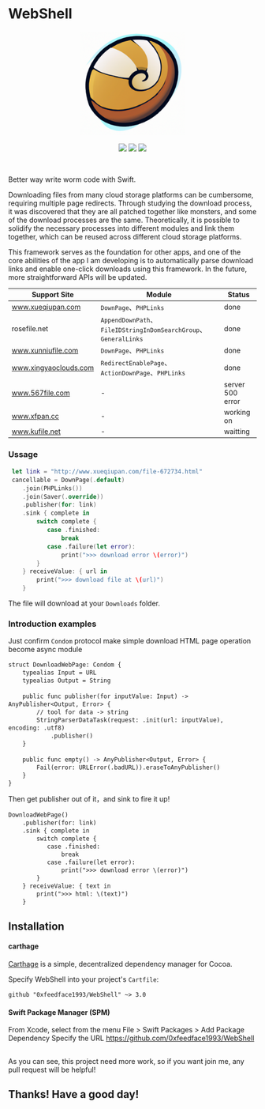 
# WebShell

<p align="center">
  <a href="https://github.com/0xfeedface1993/WebShell"><img src="Doc/webshell.png" alt="WebShell" width="210"/></a>
</p>

<p align="center">
  <a href="https://github.com/0xfeedface1993/WebShell"><img src="https://img.shields.io/badge/platforms-iOS%20%20%7C%20macOS-red.svg" /></a>
  <a href="https://github.com/Carthage/Carthage"><img src="https://img.shields.io/badge/Carthage-compatible-4BC51D.svg?style=flat" /></a>
<a href="https://github.com/0xfeedface1993/WebShell/issues"><img src="https://img.shields.io/github/issues/0xfeedface1993/WebShell.svg?style=flat" /></a>
</p></p>

<br>

Better way write worm code with Swift. 

Downloading files from many cloud storage platforms can be cumbersome, requiring multiple page redirects. Through studying the download process, it was discovered that they are all patched together like monsters, and some of the download processes are the same. Theoretically, it is possible to solidify the necessary processes into different modules and link them together, which can be reused across different cloud storage platforms.

This framework serves as the foundation for other apps, and one of the core abilities of the app I am developing is to automatically parse download links and enable one-click downloads using this framework. In the future, more straightforward APIs will be updated.

| Support Site | Module | Status |
| --- | --- | --- |
| www.xueqiupan.com | `DownPage`、`PHPLinks` | done |
| rosefile.net | `AppendDownPath`、`FileIDStringInDomSearchGroup`、`GeneralLinks` | done |
| www.xunniufile.com | `DownPage`、`PHPLinks` | done |
| www.xingyaoclouds.com | `RedirectEnablePage`、`ActionDownPage`、`PHPLinks` | done |
| www.567file.com | - | server 500 error |
| www.xfpan.cc | - | working on |
| www.kufile.net | - | waitting |

### Ussage

```swift
 let link = "http://www.xueqiupan.com/file-672734.html"
 cancellable = DownPage(.default)
    .join(PHPLinks())
    .join(Saver(.override))
    .publisher(for: link)
    .sink { complete in
        switch complete {
           case .finished:
               break
           case .failure(let error):
               print(">>> download error \(error)")
        }
    } receiveValue: { url in
        print(">>> download file at \(url)")
    }
```

The file will download at your `Downloads` folder.

### Introduction examples

Just confirm `Condom` protocol make simple download HTML page operation become async module

```
struct DownloadWebPage: Condom {
    typealias Input = URL
    typealias Output = String
    
    public func publisher(for inputValue: Input) -> AnyPublisher<Output, Error> {
        // tool for data -> string 
        StringParserDataTask(request: .init(url: inputValue), encoding: .utf8)
            .publisher()
    }
    
    public func empty() -> AnyPublisher<Output, Error> {
        Fail(error: URLError(.badURL)).eraseToAnyPublisher()
    }
}
``` 

Then get publisher out of it，and sink to fire it up!
```
DownloadWebPage()
    .publisher(for: link)
    .sink { complete in
        switch complete {
           case .finished:
               break
           case .failure(let error):
               print(">>> download error \(error)")
        }
    } receiveValue: { text in
        print(">>> html: \(text)")
    }
```

## Installation

#### carthage
[Carthage](https://github.com/Carthage/Carthage) is a simple, decentralized dependency manager for Cocoa.

Specify WebShell into your project's `Cartfile`:

```ogdl
github "0xfeedface1993/WebShell" ~> 3.0
```
#### Swift Package Manager (SPM)

From Xcode, select from the menu File > Swift Packages > Add Package Dependency
Specify the URL https://github.com/0xfeedface1993/WebShell

##
As you can see, this project need more work, so if you want join me, any pull request will be helpful!

## Thanks! Have a good day!
